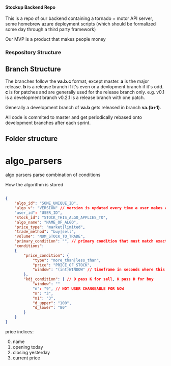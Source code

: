 #### Stockup Backend Repo

This is a repo of our backend containing a tornado + motor API server, some homebrew azure deployment scripts (which should be formalized some day through a third party framework)

Our MVP is a product that makes people money

### Respository Structure

## Branch Structure
The branches follow the __va.b.c__ format, except master. __a__ is the major release. __b__ is a release branch if it's even or a devlopment branch if it's odd. __c__ is for patches and are generally used for the release branch only. e.g. v0.1 is a development branch v0.2.1 is a release branch with one patch. 

Generally a development branch of __va.b__ gets released in branch __va.(b+1)__. 

All code is commited to master and get periodically rebased onto development branches after each sprint.

## Folder structure

# algo_parsers

algo parsers parse combination of conditions

How the algorithm is stored

```json

{
	"algo_id": "SOME_UNIQUE_ID",
	"algo_v": "VERSION" // version is updated every time a user makes a change
	"user_id": "USER_ID",
	"stock_id": "STOCK_THIS_ALGO_APPLIES_TO",
	"algo_name": "NAME_OF_ALGO",
	"price_type": "market|limited",
	"trade_method": "buy|sell",
	"volume": "NUM_STOCK_TO_TRADE",
	"primary_condition": "", // primary condition that must match exactly, the other conditions can match in a timeframe
	"conditions":
	{
		"price_condition": {
			"type": "more_than|less_than",
			"price": "PRICE_OF_STOCK",
			"window": "(int)WINDOW" // timeframe in seconds where this condition must match that of the primary condition, 0 indicates time of trade
		},
		"kdj_condition": { // D pass K for sell, K pass D for buy
			"window": ""
			"n": "9", // NOT USER CHANGEABLE FOR NOW
			"m": "3",
			"m1": "3",
			"d_upper": "100",
			"d_lower": "80"
		}
	}
}

```

price indices:

0. name
1. opening today
2. closing yesterday
3. current price